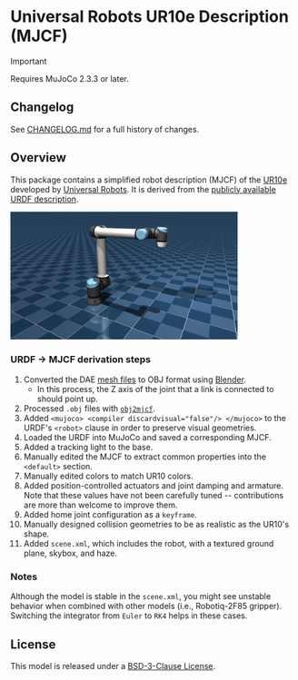 # Universal Robots UR10e Description (MJCF)

> [!IMPORTANT]
> Requires MuJoCo 2.3.3 or later.

## Changelog

See [CHANGELOG.md](./CHANGELOG.md) for a full history of changes.

## Overview

This package contains a simplified robot description (MJCF) of the
[UR10e](https://www.universal-robots.com/products/ur10-robot/) developed by
[Universal Robots](https://www.universal-robots.com/). It is derived from the
[publicly available URDF
description](https://github.com/ros-industrial/universal_robot/tree/kinetic-devel/ur_e_description).

<p float="left">
  <img src="ur10e.png" width="400">
</p>

### URDF → MJCF derivation steps

1. Converted the DAE [mesh
   files](https://github.com/ros-industrial/universal_robot/tree/kinetic-devel/ur_e_description/meshes/ur10e/visual)
   to OBJ format using [Blender](https://www.blender.org/).
    - In this process, the Z axis of the joint that a link is connected to should point up.
2. Processed `.obj` files with [`obj2mjcf`](https://github.com/kevinzakka/obj2mjcf).
3. Added `<mujoco> <compiler discardvisual="false"/> </mujoco>` to the URDF's
   `<robot>` clause in order to preserve visual geometries.
4. Loaded the URDF into MuJoCo and saved a corresponding MJCF.
5. Added a tracking light to the base.
6. Manually edited the MJCF to extract common properties into the `<default>` section.
7. Manually edited colors to match UR10 colors.
8. Added position-controlled actuators and joint damping and armature. Note
   that these values have not been carefully tuned -- contributions are more
   than welcome to improve them.
9. Added home joint configuration as a `keyframe`.
10. Manually designed collision geometries to be as realistic as the UR10's shape.
11. Added `scene.xml`, which includes the robot, with a textured ground plane, skybox, and haze.

### Notes

Although the model is stable in the `scene.xml`, you might see unstable behavior when combined with
other models (i.e., Robotiq-2F85 gripper). Switching the integrator from `Euler` to `RK4` helps in
these cases.

## License

This model is released under a [BSD-3-Clause License](LICENSE).
